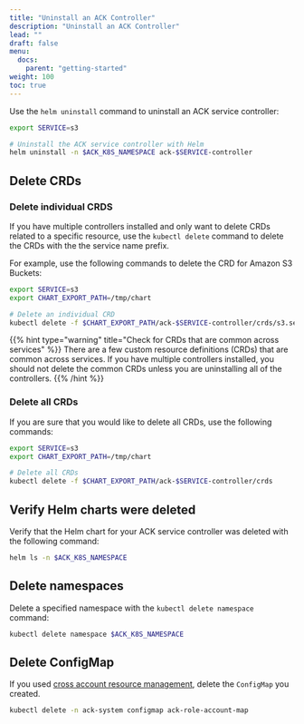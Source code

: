 ```yaml
---
title: "Uninstall an ACK Controller"
description: "Uninstall an ACK Controller"
lead: ""
draft: false
menu:
  docs:
    parent: "getting-started"
weight: 100
toc: true
---
```


Use the `helm uninstall` command to uninstall an ACK service controller:
```bash
export SERVICE=s3

# Uninstall the ACK service controller with Helm
helm uninstall -n $ACK_K8S_NAMESPACE ack-$SERVICE-controller
```

## Delete CRDs

### Delete individual CRDS

If you have multiple controllers installed and only want to delete CRDs related to a specific resource, use the `kubectl delete` command to delete the CRDs with the the service name prefix.

For example, use the following commands to delete the CRD for Amazon S3 Buckets:
```bash
export SERVICE=s3
export CHART_EXPORT_PATH=/tmp/chart

# Delete an individual CRD
kubectl delete -f $CHART_EXPORT_PATH/ack-$SERVICE-controller/crds/s3.services.k8s.aws_buckets.yaml
```

{{% hint type="warning" title="Check for CRDs that are common across services" %}}
There are a few custom resource definitions (CRDs) that are common across services. If you have multiple controllers installed, you should not delete the common CRDs unless you are uninstalling all of the controllers.
{{% /hint %}}

### Delete all CRDs

If you are sure that you would like to delete all CRDs, use the following commands:
```bash
export SERVICE=s3
export CHART_EXPORT_PATH=/tmp/chart

# Delete all CRDs
kubectl delete -f $CHART_EXPORT_PATH/ack-$SERVICE-controller/crds
```

## Verify Helm charts were deleted

Verify that the Helm chart for your ACK service controller was deleted with the following command:
```bash
helm ls -n $ACK_K8S_NAMESPACE
```

## Delete namespaces

Delete a specified namespace with the `kubectl delete namespace` command:
```bash
kubectl delete namespace $ACK_K8S_NAMESPACE
```

## Delete ConfigMap

If you used [cross account resource management][carm-docs], delete the `ConfigMap` you created.
```bash
kubectl delete -n ack-system configmap ack-role-account-map
```

[carm-docs]: ../cross-account-resource-management/

